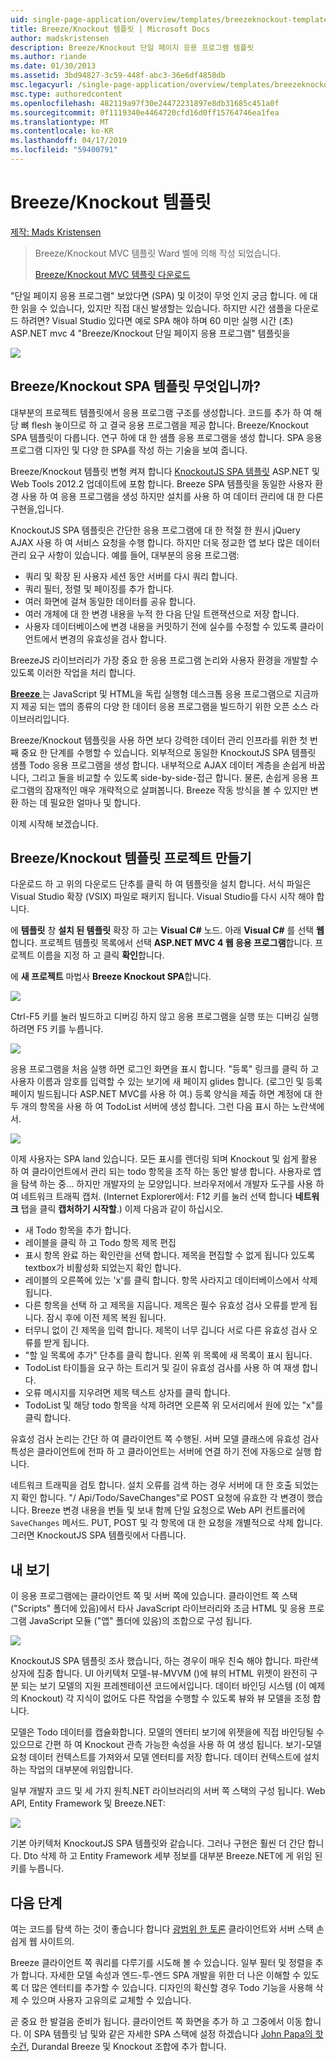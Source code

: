 ```yaml
---
uid: single-page-application/overview/templates/breezeknockout-template
title: Breeze/Knockout 템플릿 | Microsoft Docs
author: madskristensen
description: Breeze/Knockout 단일 페이지 응용 프로그램 템플릿
ms.author: riande
ms.date: 01/30/2013
ms.assetid: 3bd94827-3c59-448f-abc3-36e6df4858db
msc.legacyurl: /single-page-application/overview/templates/breezeknockout-template
msc.type: authoredcontent
ms.openlocfilehash: 482119a97f30e24472231897e8db31685c451a0f
ms.sourcegitcommit: 0f1119340e4464720cfd16d0ff15764746ea1fea
ms.translationtype: MT
ms.contentlocale: ko-KR
ms.lasthandoff: 04/17/2019
ms.locfileid: "59400791"
---
```

# <a name="breezeknockout-template"></a>Breeze/Knockout 템플릿

[제작: Mads Kristensen](https://github.com/madskristensen)

> Breeze/Knockout MVC 템플릿 Ward 벨에 의해 작성 되었습니다.
> 
> [Breeze/Knockout MVC 템플릿 다운로드](https://go.microsoft.com/fwlink/?LinkId=282649)


"단일 페이지 응용 프로그램" 보았다면 (SPA) 및 이것이 무엇 인지 궁금 합니다. 에 대 한 읽을 수 있습니다, 있지만 직접 대신 발생할는 있습니다. 하지만 시간 샘플을 다운로드 하려면? Visual Studio 있다면 예로 SPA 해야 하며 60 미만 실행 시간 (초) ASP.NET mvc 4 "Breeze/Knockout 단일 페이지 응용 프로그램" 템플릿을

![](http://www.breezejs.com/sites/all/images/spa-template/ZephyrRunning.png)

## <a name="what-is-the-breezeknockout-spa-template"></a>Breeze/Knockout SPA 템플릿 무엇입니까?

대부분의 프로젝트 템플릿에서 응용 프로그램 구조를 생성합니다. 코드를 추가 하 여 해당 뼈 flesh 놓이므로 하 고 결국 응용 프로그램을 제공 합니다. Breeze/Knockout SPA 템플릿이 다릅니다. 연구 하에 대 한 샘플 응용 프로그램을 생성 합니다. SPA 응용 프로그램 디자인 및 다양 한 SPA를 작성 하는 기술을 보여 줍니다.

Breeze/Knockout 템플릿 변형 켜져 합니다 [KnockoutJS SPA 템플릿](../introduction/knockoutjs-template.md) ASP.NET 및 Web Tools 2012.2 업데이트에 포함 합니다. Breeze SPA 템플릿을 동일한 사용자 환경 사용 하 여 응용 프로그램을 생성 하지만 설치를 사용 하 여 데이터 관리에 대 한 다른 구현을,입니다.

KnockoutJS SPA 템플릿은 간단한 응용 프로그램에 대 한 적절 한 원시 jQuery AJAX 사용 하 여 서비스 요청을 수행 합니다. 하지만 더욱 정교한 앱 보다 많은 데이터 관리 요구 사항이 있습니다. 예를 들어, 대부분의 응용 프로그램:

- 쿼리 및 확장 된 사용자 세션 동안 서버를 다시 쿼리 합니다.
- 쿼리 필터, 정렬 및 페이징를 추가 합니다.
- 여러 화면에 걸쳐 동일한 데이터를 공유 합니다.
- 여러 개체에 대 한 변경 내용을 누적 한 다음 단일 트랜잭션으로 저장 합니다.
- 사용자 데이터베이스에 변경 내용을 커밋하기 전에 실수를 수정할 수 있도록 클라이언트에서 변경의 유효성을 검사 합니다.

BreezeJS 라이브러리가 가장 중요 한 응용 프로그램 논리와 사용자 환경을 개발할 수 있도록 이러한 작업을 처리 합니다.

[**Breeze** ](http://www.breezejs.com/?utm_source=ms-spa) 는 JavaScript 및 HTML을 독립 실행형 데스크톱 응용 프로그램으로 지금까지 제공 되는 앱의 종류의 다양 한 데이터 응용 프로그램을 빌드하기 위한 오픈 소스 라이브러리입니다.

Breeze/Knockout 템플릿을 사용 하면 보다 강력한 데이터 관리 인프라를 위한 첫 번째 중요 한 단계를 수행할 수 있습니다. 외부적으로 동일한 KnockoutJS SPA 템플릿 샘플 Todo 응용 프로그램을 생성 합니다. 내부적으로 AJAX 데이터 계층을 손쉽게 바꿉니다, 그리고 둘을 비교할 수 있도록 side-by-side-접근 합니다. 물론, 손쉽게 응용 프로그램의 잠재적인 매우 개략적으로 살펴봅니다. Breeze 작동 방식을 볼 수 있지만 변환 하는 데 필요한 얼마나 및 합니다.

이제 시작해 보겠습니다.

## <a name="create-a-breezeknockout-template-project"></a>Breeze/Knockout 템플릿 프로젝트 만들기

다운로드 하 고 위의 다운로드 단추를 클릭 하 여 템플릿을 설치 합니다. 서식 파일은 Visual Studio 확장 (VSIX) 파일로 패키지 됩니다. Visual Studio를 다시 시작 해야 합니다.

에 **템플릿** 창 **설치 된 템플릿** 확장 하 고는 **Visual C#** 노드. 아래 **Visual C#** 를 선택 **웹**합니다. 프로젝트 템플릿 목록에서 선택 **ASP.NET MVC 4 웹 응용 프로그램**합니다. 프로젝트 이름을 지정 하 고 클릭 **확인**합니다.

에 **새 프로젝트** 마법사 **Breeze Knockout SPA**합니다.

![](http://www.breezejs.com/sites/all/images/spa-template/SelectBreezeKOSpaTemplate.png)

Ctrl-F5 키를 눌러 빌드하고 디버깅 하지 않고 응용 프로그램을 실행 또는 디버깅 실행 하려면 F5 키를 누릅니다.

![](http://www.breezejs.com/sites/all/images/spa-template/ZephyrRunning.png)

응용 프로그램을 처음 실행 하면 로그인 화면을 표시 합니다. "등록" 링크를 클릭 하 고 사용자 이름과 암호를 입력할 수 있는 보기에 새 페이지 glides 합니다. (로그인 및 등록 페이지 빌드됩니다 ASP.NET MVC를 사용 하 여.) 등록 양식을 제출 하면 계정에 대 한 두 개의 항목을 사용 하 여 TodoList 서버에 생성 합니다. 그런 다음 표시 하는 노란색에서.

![](http://www.breezejs.com/sites/all/images/spa-template/TodoList.png)

이제 사용자는 SPA land 있습니다. 모든 표시를 렌더링 되며 Knockout 및 쉽게 활용 하 여 클라이언트에서 관리 되는 todo 항목을 조작 하는 동안 발생 합니다. 사용자로 앱을 탐색 하는 중... 하지만 개발자의 눈 모양입니다. 브라우저에서 개발자 도구를 사용 하 여 네트워크 트래픽 캡처. (Internet Explorer에서: F12 키를 눌러 선택 합니다 **네트워크** 탭을 클릭 **캡처하기 시작할**.) 이제 다음과 같이 하십시오.

- 새 Todo 항목을 추가 합니다.
- 레이블을 클릭 하 고 Todo 항목 제목 편집
- 표시 항목 완료 하는 확인란을 선택 합니다. 제목을 편집할 수 없게 됩니다 있도록 textbox가 비활성화 되었는지 확인 합니다.
- 레이블의 오른쪽에 있는 'x'를 클릭 합니다. 항목 사라지고 데이터베이스에서 삭제 됩니다.
- 다른 항목을 선택 하 고 제목을 지웁니다. 제목은 필수 유효성 검사 오류를 받게 됩니다. 잠시 후에 이전 제목 복원 됩니다.
- 터무니 없이 긴 제목을 입력 합니다. 제목이 너무 깁니다 서로 다른 유효성 검사 오류를 받게 됩니다.
- "할 일 목록에 추가" 단추를 클릭 합니다. 왼쪽 위 목록에 새 목록이 표시 됩니다.
- TodoList 타이틀을 요구 하는 트리거 및 길이 유효성 검사를 사용 하 여 재생 합니다.
- 오류 메시지를 지우려면 제목 텍스트 상자를 클릭 합니다.
- TodoList 및 해당 todo 항목을 삭제 하려면 오른쪽 위 모서리에서 원에 있는 "x"를 클릭 합니다.

유효성 검사 논리는 간단 하 여 클라이언트 쪽 수행된. 서버 모델 클래스에 유효성 검사 특성은 클라이언트에 전파 하 고 클라이언트는 서버에 연결 하기 전에 자동으로 실행 합니다.

네트워크 트래픽을 검토 합니다. 설치 오류를 검색 하는 경우 서버에 대 한 호출 되었는지 확인 합니다. "/ Api/Todo/SaveChanges"로 POST 요청에 유효한 각 변경이 했습니다. Breeze 변경 내용을 번들 및 보내 함께 단일 요청으로 Web API 컨트롤러에 `SaveChanges` 메서드. PUT, POST 및 각 항목에 대 한 요청을 개별적으로 삭제 합니다. 그러면 KnockoutJS SPA 템플릿에서 다릅니다.

## <a name="peek-inside"></a>내 보기

이 응용 프로그램에는 클라이언트 쪽 및 서버 쪽에 있습니다. 클라이언트 쪽 스택 ("Scripts" 폴더에 있음)에서 타사 JavaScript 라이브러리와 조금 HTML 및 응용 프로그램 JavaScript 모듈 ("앱" 폴더에 있음)의 조합으로 구성 됩니다.

![](http://www.breezejs.com/sites/all/images/spa-template/ClientArchitecture.png)

KnockoutJS SPA 템플릿 조사 했습니다, 하는 경우이 매우 친숙 해야 합니다. 파란색 상자에 집중 합니다. UI 아키텍처 모델-뷰-MVVM ()에 뷰의 HTML 위젯이 완전히 구분 되는 보기 모델의 지원 프레젠테이션 코드에서입니다. 데이터 바인딩 시스템 (이 예제의 Knockout) 각 지식이 없어도 다른 작업을 수행할 수 있도록 뷰와 뷰 모델을 조정 합니다.

모델은 Todo 데이터를 캡슐화합니다. 모델의 엔터티 보기에 위젯을에 직접 바인딩될 수 있으므로 간편 하 여 Knockout 관측 가능한 속성을 사용 하 여 생성 됩니다. 보기-모델 요청 데이터 컨텍스트를 가져와서 모델 엔터티를 저장 합니다. 데이터 컨텍스트에 설치 하는 작업의 대부분에 위임합니다.

일부 개발자 코드 및 세 가지 원칙.NET 라이브러리의 서버 쪽 스택의 구성 됩니다. Web API, Entity Framework 및 Breeze.NET:

![](http://www.breezejs.com/sites/all/images/spa-template/ServerArchitecture.png)

기본 아키텍처 KnockoutJS SPA 템플릿와 같습니다. 그러나 구현은 훨씬 더 간단 합니다. Dto 삭제 하 고 Entity Framework 세부 정보를 대부분 Breeze.NET에 게 위임 된 키를 누릅니다.

## <a name="next-steps"></a>다음 단계

여는 코드를 탐색 하는 것이 좋습니다 합니다 [광범위 한 토론](http://www.breezejs.com/spa-template?utm_source=ms-spa) 클라이언트와 서버 스택 손쉽게 웹 사이트의.

Breeze 클라이언트 쪽 쿼리를 다루기를 시도해 볼 수 있습니다. 일부 필터 및 정렬을 추가 합니다. 자세한 모델 속성과 엔드-투-엔드 SPA 개발을 위한 더 나은 이해할 수 있도록 더 많은 엔터티를 추가할 수 있습니다. 디자인의 확신할 경우 Todo 기능을 사용해 삭제 수 있으며 사용자 고유의로 교체할 수 있습니다.

곧 중요 한 발걸음 준비가 됩니다. 클라이언트 쪽 화면을 추가 하 고 그중에서 이동 합니다. 이 SPA 템플릿 남 및와 같은 자세한 SPA 스택에 설정 하겠습니다 [John Papa의 핫 수건](https://github.com/johnpapa/HotTowel#readme "핫 수건"), Durandal Breeze 및 Knockout 조합에 추가 합니다.
